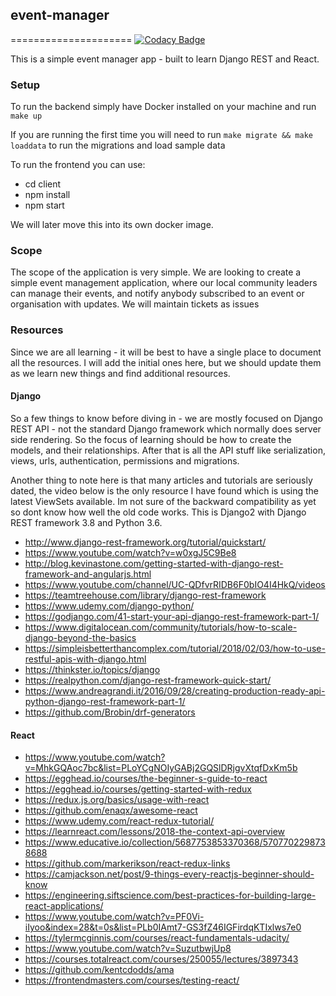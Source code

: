 ## event-manager
=====================
[![Codacy Badge](https://api.codacy.com/project/badge/Grade/9f29bf9dc6dc4bb498b7ff21aca4a267)](https://www.codacy.com/app/mashhoodr/event-manager?utm_source=github.com&amp;utm_medium=referral&amp;utm_content=recurship/event-manager&amp;utm_campaign=Badge_Grade)

This is a simple event manager app - built to learn Django REST and React.

### Setup

To run the backend simply have Docker installed on your machine and run `make up`

If you are running the first time you will need to run `make migrate && make loaddata` to run the migrations and load sample data

To run the frontend you can use:
- cd client
- npm install
- npm start

We will later move this into its own docker image.


### Scope

The scope of the application is very simple. We are looking to create a simple event management application, where our
local community leaders can manage their events, and notify anybody subscribed to an event or organisation with updates.
We will maintain tickets as issues


### Resources

Since we are all learning - it will be best to have a single place to document all the resources. I will add the initial
ones here, but we should update them as we learn new things and find additional resources.

#### Django

So a few things to know before diving in - we are mostly focused on Django REST API - not the standard Django framework
which normally does server side rendering. So the focus of learning should be how to create the models, and their
relationships. After that is all the API stuff like serialization, views, urls, authentication, permissions and migrations.

Another thing to note here is that many articles and tutorials are seriously dated, the video below is the only resource
I have found which is using the latest ViewSets available. Im not sure of the backward compatibility as yet so dont know
how well the old code works. This is Django2 with Django REST framework 3.8 and Python 3.6.

- http://www.django-rest-framework.org/tutorial/quickstart/
- https://www.youtube.com/watch?v=w0xgJ5C9Be8
- http://blog.kevinastone.com/getting-started-with-django-rest-framework-and-angularjs.html
- https://www.youtube.com/channel/UC-QDfvrRIDB6F0bIO4I4HkQ/videos
- https://teamtreehouse.com/library/django-rest-framework
- https://www.udemy.com/django-python/
- https://godjango.com/41-start-your-api-django-rest-framework-part-1/
- https://www.digitalocean.com/community/tutorials/how-to-scale-django-beyond-the-basics
- https://simpleisbetterthancomplex.com/tutorial/2018/02/03/how-to-use-restful-apis-with-django.html
- https://thinkster.io/topics/django
- https://realpython.com/django-rest-framework-quick-start/
- https://www.andreagrandi.it/2016/09/28/creating-production-ready-api-python-django-rest-framework-part-1/
- https://github.com/Brobin/drf-generators


#### React

- https://www.youtube.com/watch?v=MhkGQAoc7bc&list=PLoYCgNOIyGABj2GQSlDRjgvXtqfDxKm5b
- https://egghead.io/courses/the-beginner-s-guide-to-react
- https://egghead.io/courses/getting-started-with-redux
- https://redux.js.org/basics/usage-with-react
- https://github.com/enaqx/awesome-react
- https://www.udemy.com/react-redux-tutorial/
- https://learnreact.com/lessons/2018-the-context-api-overview
- https://www.educative.io/collection/5687753853370368/5707702298738688
- https://github.com/markerikson/react-redux-links
- https://camjackson.net/post/9-things-every-reactjs-beginner-should-know
- https://engineering.siftscience.com/best-practices-for-building-large-react-applications/
- https://www.youtube.com/watch?v=PF0Vi-iIyoo&index=28&t=0s&list=PLb0IAmt7-GS3fZ46IGFirdqKTIxlws7e0
- https://tylermcginnis.com/courses/react-fundamentals-udacity/
- https://www.youtube.com/watch?v=SuzutbwjUp8
- https://courses.totalreact.com/courses/250055/lectures/3897343
- https://github.com/kentcdodds/ama
- https://frontendmasters.com/courses/testing-react/
